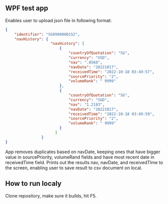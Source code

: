 ## WPF test app
Enables user to upload json file in following format:
```json
{
    "identifier": "SG9999000152",
    "navHistory": {
                    "navHistory": [
                        {
                            "countryOfQuotation": "SG",
                            "currency": "USD",
                            "nav": ".8568",
                            "navDate": "20221017",
                            "receivedTime": "2022-10-18 03:49:57",
                            "sourcePriority": "2",
                            "volumeRank": " 9999"
                        },
                        {
                            "countryOfQuotation": "SG",
                            "currency": "SGD",
                            "nav": "1.2183",
                            "navDate": "20221017",
                            "receivedTime": "2022-10-18 03:49:59",
                            "sourcePriority": "2",
                            "volumeRank": " 9999"
                        }
                      ]
                }
}
```
App removes duplicates based on navDate, keeping ones that have bigger value in sourcePriority, volumeRand fields and have most recent date in receivedTime field.
Prints out the results nav, navDate, and receivedTIme to the screen, enabling user to save result to csv document on local.

## How to run localy
Clone repository, make sure it builds, hit F5.
